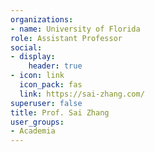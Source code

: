 ```yaml
---
organizations:
- name: University of Florida
role: Assistant Professor
social:
- display:
    header: true
- icon: link
  icon_pack: fas
  link: https://sai-zhang.com/
superuser: false
title: Prof. Sai Zhang
user_groups:
- Academia
---
```

